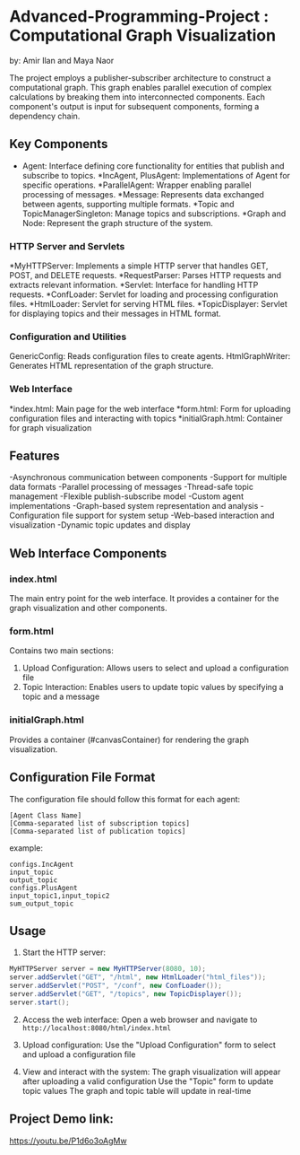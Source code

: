# Advanced-Programming-Project : Computational Graph Visualization
by: Amir Ilan and Maya Naor

The project employs a publisher-subscriber architecture to construct a computational graph. This graph enables parallel execution of complex calculations by breaking them into interconnected components. Each component's output is input for subsequent components, forming a dependency chain.

## Key Components

* Agent: Interface defining core functionality for entities that publish and subscribe to topics.
*IncAgent, PlusAgent: Implementations of Agent for specific operations.
*ParallelAgent: Wrapper enabling parallel processing of messages.
*Message: Represents data exchanged between agents, supporting multiple formats.
*Topic and TopicManagerSingleton: Manage topics and subscriptions.
*Graph and Node: Represent the graph structure of the system.

### HTTP Server and Servlets
*MyHTTPServer: Implements a simple HTTP server that handles GET, POST, and DELETE requests.
*RequestParser: Parses HTTP requests and extracts relevant information.
*Servlet: Interface for handling HTTP requests.
*ConfLoader: Servlet for loading and processing configuration files.
*HtmlLoader: Servlet for serving HTML files.
*TopicDisplayer: Servlet for displaying topics and their messages in HTML format.

### Configuration and Utilities
GenericConfig: Reads configuration files to create agents.
HtmlGraphWriter: Generates HTML representation of the graph structure.

### Web Interface
*index.html: Main page for the web interface
*form.html: Form for uploading configuration files and interacting with topics
*initialGraph.html: Container for graph visualization

## Features
-Asynchronous communication between components
-Support for multiple data formats
-Parallel processing of messages
-Thread-safe topic management
-Flexible publish-subscribe model
-Custom agent implementations
-Graph-based system representation and analysis
-Configuration file support for system setup
-Web-based interaction and visualization
-Dynamic topic updates and display

## Web Interface Components
### index.html
The main entry point for the web interface. It provides a container for the graph visualization and other components.
### form.html
Contains two main sections:
1. Upload Configuration: Allows users to select and upload a configuration file
2. Topic Interaction: Enables users to update topic values by specifying a topic and a message
### initialGraph.html
Provides a container (#canvasContainer) for rendering the graph visualization.

## Configuration File Format
The configuration file should follow this format for each agent:
```
[Agent Class Name]
[Comma-separated list of subscription topics]
[Comma-separated list of publication topics]
```
example: 
```
configs.IncAgent
input_topic
output_topic
configs.PlusAgent
input_topic1,input_topic2
sum_output_topic
```

## Usage
1. Start the HTTP server:
 ```java
MyHTTPServer server = new MyHTTPServer(8080, 10);
server.addServlet("GET", "/html", new HtmlLoader("html_files"));
server.addServlet("POST", "/conf", new ConfLoader());
server.addServlet("GET", "/topics", new TopicDisplayer());
server.start();
```
2. Access the web interface:
Open a web browser and navigate to `http://localhost:8080/html/index.html`

3. Upload configuration: Use the "Upload Configuration" form to select and upload a configuration file
4. View and interact with the system:
The graph visualization will appear after uploading a valid configuration
Use the "Topic" form to update topic values
The graph and topic table will update in real-time

## Project Demo link:
https://youtu.be/P1d6o3oAgMw
